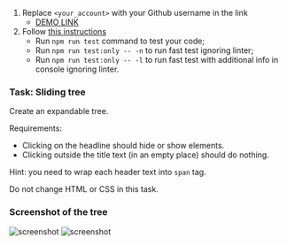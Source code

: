 1. Replace `<your_account>` with your Github username in the link
   - [DEMO LINK](https://dimarogkov.github.io/js_sliding-tree-DOM/)
2. Follow [this instructions](https://mate-academy.github.io/layout_task-guideline/)
   - Run `npm run test` command to test your code;
   - Run `npm run test:only -- -n` to run fast test ignoring linter;
   - Run `npm run test:only -- -l` to run fast test with additional info in console ignoring linter.

### Task: Sliding tree

Create an expandable tree.

Requirements:

- Clicking on the headline should hide or show elements.
- Clicking outside the title text (in an empty place) should do nothing.

Hint: you need to wrap each header text into `span` tag.

Do not change HTML or CSS in this task.

### Screenshot of the tree

![screenshot](src/images/sliding_tree.png)
![screenshot](src/images/sliding_tree2.png)
